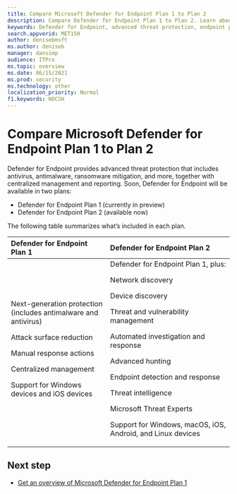 ```yaml
---
title: Compare Microsoft Defender for Endpoint Plan 1 to Plan 2
description: Compare Defender for Endpoint Plan 1 to Plan 2. Learn about the differences between the plans and select the plan that suits your organization's needs.
keywords: Defender for Endpoint, advanced threat protection, endpoint protection
search.appverid: MET150  
author: denisebmsft
ms.author: deniseb
manager: dansimp 
audience: ITPro
ms.topic: overview
ms.date: 06/15/2021
ms.prod: security
ms.technology: other
localization_priority: Normal
f1.keywords: NOCSH  
---
```


# Compare Microsoft Defender for Endpoint Plan 1 to Plan 2

Defender for Endpoint provides advanced threat protection that includes antivirus, antimalware, ransomware mitigation, and more, together with centralized management and reporting. Soon, Defender for Endpoint will be available in two plans:

- Defender for Endpoint Plan 1 (currently in preview)
- Defender for Endpoint Plan 2 (available now)

The following table summarizes what’s included in each plan.

| Defender for Endpoint Plan 1 | Defender for Endpoint Plan 2 |
|:---|:---|
| Next-generation protection <br/>(includes antimalware and antivirus) <p>Attack surface reduction <p>Manual response actions <p>Centralized management <p>Support for Windows devices and iOS devices | Defender for Endpoint Plan 1, plus: <p>Network discovery <p>Device discovery <p>Threat and vulnerability management <p>Automated investigation and response <p>Advanced hunting <p>Endpoint detection and response <p>Threat intelligence <p>Microsoft Threat Experts <p> Support for Windows, macOS, iOS, Android, and Linux devices |

## Next step

- [Get an overview of Microsoft Defender for Endpoint Plan 1](defender-endpoint-plan-1.md)
